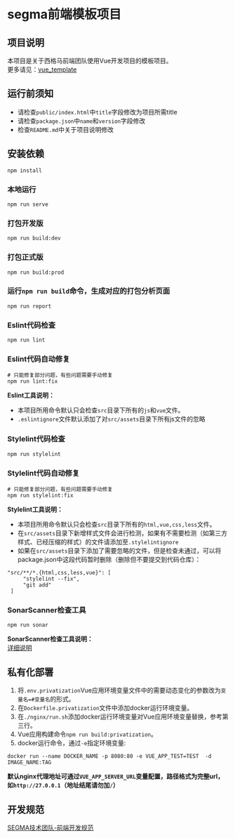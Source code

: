 # segma前端模板项目

## 项目说明
本项目是关于西格马前端团队使用Vue开发项目的模板项目。  
更多请见：[vue_template](https://github.com/LucasGoodman/vue_template)

## 运行前须知
- 请检查`public/index.html`中`title`字段修改为项目所需title
- 请检查`package.json`中`name`和`version`字段修改
- 检查`README.md`中关于项目说明修改

## 安装依赖
```shell script
npm install
```

### 本地运行
```shell script
npm run serve
```

### 打包开发版
```shell script
npm run build:dev
```

### 打包正式版
```shell script
npm run build:prod
```

### 运行`npm run build`命令，生成对应的打包分析页面
```shell script
npm run report
```

### Eslint代码检查
```shell script
npm run lint
```

### Eslint代码自动修复

```shell script
# 只能修复部分问题，有些问题需要手动修复
npm run lint:fix
```
**Eslint工具说明：**
- 本项目所用命令默认只会检查`src`目录下所有的`js`和`vue`文件。
- `.eslintignore`文件默认添加了对`src/assets`目录下所有js文件的忽略

### Stylelint代码检查
```shell script
npm run stylelint
```

### Stylelint代码自动修复
```shell script
# 只能修复部分问题，有些问题需要手动修复
npm run stylelint:fix
```

**Stylelint工具说明：**
- 本项目所用命令默认只会检查`src`目录下所有的`html,vue,css,less`文件。
- 在`src/assets`目录下新增样式文件会进行检测，如果有不需要检测（如第三方样式、已经压缩的样式）的文件请添加至`.stylelintignore`
- 如果在`src/assets`目录下添加了需要忽略的文件，但是检查未通过，可以将package.json中这段代码暂时删除（删除但不要提交到代码仓库）：
```$json
"src/**/*.{html,css,less,vue}": [
     "stylelint --fix",
     "git add"
 ]
```

### SonarScanner检查工具
```shell script
npm run sonar
```

**SonarScanner检查工具说明：**  
[详细说明](https://docs.qq.com/doc/DUmVNQ3JDSEZNRWlU)

## 私有化部署
1. 将`.env.privatization`Vue应用环境变量文件中的需要动态变化的参数改为`变量名=#变量名`的形式。
2. 在`Dockerfile.privatization`文件中添加docker运行环境变量。
3. 在`./nginx/run.sh`添加docker运行环境变量对Vue应用环境变量替换，参考第三行。
4. Vue应用构建命令`npm run build:privatization`。
5. docker运行命令，通过`-e`指定环境变量:
```shell script
docker run --name DOCKER_NAME -p 8080:80 -e VUE_APP_TEST=TEST  -d IMAGE_NAME:TAG
```
**默认nginx代理地址可通过`VUE_APP_SERVER_URL`变量配置，路径格式为完整url，如`http://27.0.0.1`（地址结尾请勿加`/`）**

## 开发规范
[SEGMA技术团队-前端开发规范](https://docs.qq.com/doc/DUnVnY0RnemhEdnpC)



